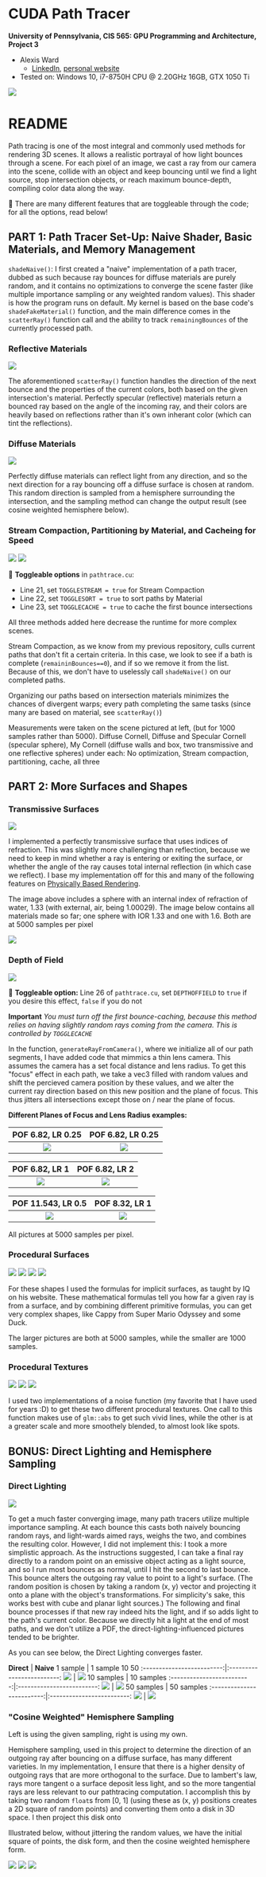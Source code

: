 CUDA Path Tracer
================

**University of Pennsylvania, CIS 565: GPU Programming and Architecture, Project 3**

* Alexis Ward
  * [LinkedIn](https://www.linkedin.com/in/alexis-ward47/), [personal website](https://www.alexis-ward.tech/)
* Tested on: Windows 10, i7-8750H CPU @ 2.20GHz 16GB, GTX 1050 Ti 

![](img/dof/0.2dof-d6.82-l0.25-5000samp.png)

# README

Path tracing is one of the most integral and commonly used methods for rendering 3D scenes. It allows a realistic portrayal of how light bounces through a scene. For each pixel of an image, we cast a ray from our camera into the scene, collide with an object and keep bouncing until we find a light source, stop intersection objects, or reach maximum bounce-depth, compiling color data along the way.

&#x1F537; There are many different features that are toggleable through the code; for all the options, read below!

## PART 1: Path Tracer Set-Up: Naive Shader, Basic Materials, and Memory Management 

`shadeNaive()`: I first created a "naive" implementation of a path tracer, dubbed as such because ray bounces for diffuse materials are purely random, and it contains no optimizations to converge the scene faster (like multiple importance sampling or any weighted random values). This shader is how the program runs on default. My kernel is based on the base code's `shadeFakeMaterial()` function, and the main difference comes in the `scatterRay()` function call and the ability to track `remainingBounces` of the currently processed path.


### Reflective Materials

![](img/Main/0-spec-5000samp.png)

The aforementioned `scatterRay()` function handles the direction of the next bounce and the properties of the current colors, both based on the given intersection's material. Perfectly specular (reflective) materials return a bounced ray based on the angle of the incoming ray, and their colors are heavily based on reflections rather than it's own inherant color (which can tint the reflections).


### Diffuse Materials

![](img/Main/0-diff-5000samp.png)

Perfectly diffuse materials can reflect light from any direction, and so the next direction for a ray bouncing off a diffuse surface is chosen at random. This random direction is sampled from a hemisphere surrounding the intersection, and the sampling method can change the output result (see cosine weighted hemisphere below).


### Stream Compaction, Partitioning by Material, and Cacheing for Speed

![](img/Main/0cornell5000samp.png) ![](img/graphcomp)

&#x1F537; **Toggleable options** in `pathtrace.cu`: 
* Line 21, set `TOGGLESTREAM = true` for Stream Compaction
* Line 22, set `TOGGLESORT = true` to sort paths by Material
* Line 23, set `TOGGLECACHE = true` to cache the first bounce intersections

All three methods added here decrease the runtime for more complex scenes.

Stream Compaction, as we know from my previous repository, culls current paths that don't fit a certain criteria. In this case, we look to see if a bath is complete (`remaininBounces==0`), and if so we remove it from the list. Because of this, we don't have to uselessly call `shadeNaive()` on our completed paths.

Organizing our paths based on intersection materials minimizes the chances of divergent warps; every path completing the same tasks (since many are based on material, see `scatterRay()`)

Measurements were taken on the scene pictured at left, (but for 1000 samples rather than 5000).
Diffuse Cornell, Diffuse and Specular Cornell (specular sphere), My Cornell (diffuse walls and box, two transmissive and one reflective spheres)
under each: No optimization, Stream compaction, partitioning, cache, all three


## PART 2: More Surfaces and Shapes

### Transmissive Surfaces

![](img/Main/0-refr-5000samp.png)

I implemented a perfectly transmissive surface that uses indices of refraction. This was slightly more challenging than reflection, because we need to keep in mind whether a ray is entering or exiting the surface, or whether the angle of the ray causes total internal reflection (in which case we reflect). I base my implementation off for this and many of the following features on [Physically Based Rendering](http://www.pbr-book.org).

The image above includes a sphere with an internal index of refraction of water, 1.33 (with external, air, being 1.00029). The image below contains all materials made so far; one sphere with IOR 1.33 and one with 1.6. Both are at 5000 samples per pixel

![](img/Main/0cornell5000samp.png)

### Depth of Field

![](img/dof/0.2dof-d6.82-l0.25-5000samp.png)

&#x1F537; **Toggleable option:** Line 26 of `pathtrace.cu`, set `DEPTHOFFIELD` to `true` if you desire this effect, `false` if you do not

 **Important** *You must turn off the first bounce-caching, because this method relies on having slightly random rays coming from the camera. This is controlled by `TOGGLECACHE`*

In the function, `generateRayFromCamera()`, where we initialize all of our path segments, I have added code that mimmics a thin lens camera. This assumes the camera has a set focal distance and lens radius. To get this "focus" effect in each path, we take a vec3 filled with random values and shift the percieved camera position by these values, and we alter the current ray direction based on this new position and the plane of focus. This thus jitters all intersections except those on / near the plane of focus.

**Different Planes of Focus and Lens Radius examples:**

POF 6.82, LR 0.25            |  POF 6.82, LR 0.25
:-------------------------:|:-------------------------:
![](img/dof/0.2dof-d6.82-l0.25-5000samp.png)  |  ![](img/dof/0.3dof-d6.82-l0.5-5000samp.png)

POF 6.82, LR 1           |  POF 6.82, LR 2
:-------------------------:|:-------------------------:
![](img/dof/0.4dof-d6.82-l1-5000samp.png)  |  ![](img/dof/0.5dof-d6.82-l2-5000samp.png)

POF 11.543, LR 0.5            |  POF 8.32, LR 1
:-------------------------:|:-------------------------:
![](img/dof/0.1examp-d11.543-l0.5-5000samp.png)  |  ![](img/dof/0.6dof-d8.322-l1-5000samp.png)

All pictures at 5000 samples per pixel.

### Procedural Surfaces

![](img/Main/maincap.png)
![](img/Main/2cappy-side1.1000samp.png) ![](img/Main/3cappy-back.1000samp.png)
![](img/Main/1duck-5000samp.png)

For these shapes I used the formulas for implicit surfaces, as taught by IQ on his website. These mathematical formulas tell you how far a given ray is from a surface, and by combining different primitive formulas, you can get very complex shapes, like Cappy from Super Mario Odyssey and some Duck.

The larger pictures are both at 5000 samples, while the smaller are 1000 samples.

### Procedural Textures

![](img/Texture/1spheretext5000samp.png)
![](img/Texture/2walltext5000samp.png) ![](img/Texture/3boxtext5000samp.png)

I used two implementations of a noise function (my favorite that I have used for years :D) to get these two different procedural textures. One call to this function makes use of `glm::abs` to get such vivid lines, while the other is at a greater scale and more smoothely blended, to almost look like spots.


## BONUS: Direct Lighting and Hemisphere Sampling

### Direct Lighting

![](img/ConvergeComp/5000sampdirect.png)

To get a much faster converging image, many path tracers utilize multiple importance sampling. At each bounce this casts both naively bouncing random rays, and light-wards aimed rays, weighs the two, and combines the resulting color. However, I did not implement this: I took a more simplistic approach. As the instructions suggested, I can take a final ray directly to a random point on an emissive object acting as a light source, and so I run most bounces as normal, until I hit the second to last bounce. This bounce alters the outgoing ray value to point to a light's surface. (The random position is chosen by taking a random (x, y) vector and projecting it onto a plane with the object's transformations. For simplicity's sake, this works best with cube and planar light sources.) The following and final bounce processes if that new ray indeed hits the light, and if so adds light to the path's current color. Because we directly hit a light at the end of most paths, and we don't utilize a PDF, the direct-lighting-influenced pictures tended to be brighter.

As you can see below, the Direct Lighting converges faster.

**Direct**            |  **Naive**
1 sample           |  1 sample 10 50
:-------------------------:|:-------------------------:
![](img/ConvergeComp/1sampdirect.png)  |  ![](img/ConvergeComp/1sampnaive.png)
10 samples           |  10 samples
:-------------------------:|:-------------------------:
![](img/ConvergeComp/10sampdirect.png)  |  ![](img/ConvergeComp/10sampnaive.png)
50 samples           |  50 samples
:-------------------------:|:-------------------------:
![](img/ConvergeComp/50sampdirect.png)  |  ![](img/ConvergeComp/50sampnaive.png)


### "Cosine Weighted" Hemisphere Sampling



Left is using the given sampling, right is using my own.

Hemisphere sampling, used in this project to determine the direction of an outgoing ray after bouncing on a diffuse surface, has many different varieties. In my implementation, I ensure that there is a higher density of outgoing rays that are more orthogonal to the surface. Due to lambert's law, rays more tangent o a surface deposit less light, and so the more tangential rays are less relevant to our pathtracing computation. I accomplish this by taking two random `float`s from [0, 1] (using these as (x, y) positions creates a 2D square of random points) and converting them onto a disk in 3D space. I then project this disk onto 

Illustrated below, without jittering the random values, we have the initial square of points, the disk form, and then the cosine weighted hemisphere form.

![](img/grid.png) ![](img/diskcon.png)
![](img/hemicos.png)
